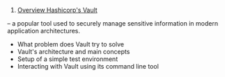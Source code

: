 
1. [Overview Hashicorp's Vault](https://www.baeldung.com/vault)

  – a popular tool used to securely manage sensitive information in modern application architectures.

- What problem does Vault try to solve
- Vault's architecture and main concepts
- Setup of a simple test environment
- Interacting with Vault using its command line tool

